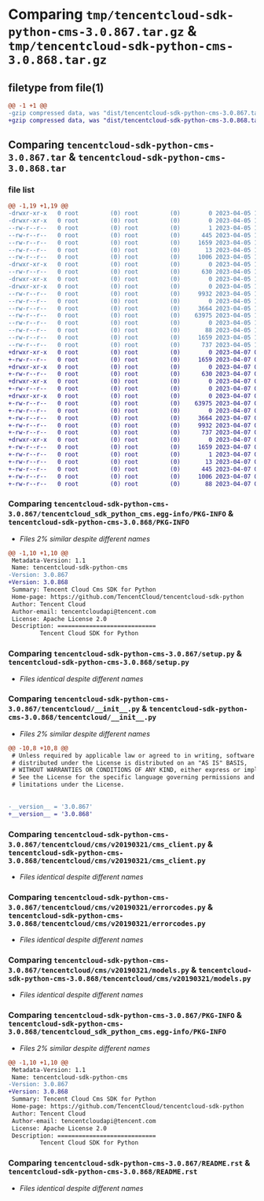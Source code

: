 # Comparing `tmp/tencentcloud-sdk-python-cms-3.0.867.tar.gz` & `tmp/tencentcloud-sdk-python-cms-3.0.868.tar.gz`

## filetype from file(1)

```diff
@@ -1 +1 @@
-gzip compressed data, was "dist/tencentcloud-sdk-python-cms-3.0.867.tar", last modified: Wed Apr  5 16:26:21 2023, max compression
+gzip compressed data, was "dist/tencentcloud-sdk-python-cms-3.0.868.tar", last modified: Fri Apr  7 00:25:22 2023, max compression
```

## Comparing `tencentcloud-sdk-python-cms-3.0.867.tar` & `tencentcloud-sdk-python-cms-3.0.868.tar`

### file list

```diff
@@ -1,19 +1,19 @@
-drwxr-xr-x   0 root         (0) root         (0)        0 2023-04-05 16:26:21.000000 tencentcloud-sdk-python-cms-3.0.867/
-drwxr-xr-x   0 root         (0) root         (0)        0 2023-04-05 16:26:21.000000 tencentcloud-sdk-python-cms-3.0.867/tencentcloud_sdk_python_cms.egg-info/
--rw-r--r--   0 root         (0) root         (0)        1 2023-04-05 16:26:21.000000 tencentcloud-sdk-python-cms-3.0.867/tencentcloud_sdk_python_cms.egg-info/dependency_links.txt
--rw-r--r--   0 root         (0) root         (0)      445 2023-04-05 16:26:21.000000 tencentcloud-sdk-python-cms-3.0.867/tencentcloud_sdk_python_cms.egg-info/SOURCES.txt
--rw-r--r--   0 root         (0) root         (0)     1659 2023-04-05 16:26:21.000000 tencentcloud-sdk-python-cms-3.0.867/tencentcloud_sdk_python_cms.egg-info/PKG-INFO
--rw-r--r--   0 root         (0) root         (0)       13 2023-04-05 16:26:21.000000 tencentcloud-sdk-python-cms-3.0.867/tencentcloud_sdk_python_cms.egg-info/top_level.txt
--rw-r--r--   0 root         (0) root         (0)     1006 2023-04-05 16:26:21.000000 tencentcloud-sdk-python-cms-3.0.867/setup.py
-drwxr-xr-x   0 root         (0) root         (0)        0 2023-04-05 16:26:21.000000 tencentcloud-sdk-python-cms-3.0.867/tencentcloud/
--rw-r--r--   0 root         (0) root         (0)      630 2023-04-05 16:26:21.000000 tencentcloud-sdk-python-cms-3.0.867/tencentcloud/__init__.py
-drwxr-xr-x   0 root         (0) root         (0)        0 2023-04-05 16:26:21.000000 tencentcloud-sdk-python-cms-3.0.867/tencentcloud/cms/
-drwxr-xr-x   0 root         (0) root         (0)        0 2023-04-05 16:26:21.000000 tencentcloud-sdk-python-cms-3.0.867/tencentcloud/cms/v20190321/
--rw-r--r--   0 root         (0) root         (0)     9932 2023-04-05 16:26:21.000000 tencentcloud-sdk-python-cms-3.0.867/tencentcloud/cms/v20190321/cms_client.py
--rw-r--r--   0 root         (0) root         (0)        0 2023-04-05 16:26:21.000000 tencentcloud-sdk-python-cms-3.0.867/tencentcloud/cms/v20190321/__init__.py
--rw-r--r--   0 root         (0) root         (0)     3664 2023-04-05 16:26:21.000000 tencentcloud-sdk-python-cms-3.0.867/tencentcloud/cms/v20190321/errorcodes.py
--rw-r--r--   0 root         (0) root         (0)    63975 2023-04-05 16:26:21.000000 tencentcloud-sdk-python-cms-3.0.867/tencentcloud/cms/v20190321/models.py
--rw-r--r--   0 root         (0) root         (0)        0 2023-04-05 16:26:21.000000 tencentcloud-sdk-python-cms-3.0.867/tencentcloud/cms/__init__.py
--rw-r--r--   0 root         (0) root         (0)       88 2023-04-05 16:26:21.000000 tencentcloud-sdk-python-cms-3.0.867/setup.cfg
--rw-r--r--   0 root         (0) root         (0)     1659 2023-04-05 16:26:21.000000 tencentcloud-sdk-python-cms-3.0.867/PKG-INFO
--rw-r--r--   0 root         (0) root         (0)      737 2023-04-05 16:26:21.000000 tencentcloud-sdk-python-cms-3.0.867/README.rst
+drwxr-xr-x   0 root         (0) root         (0)        0 2023-04-07 00:25:22.000000 tencentcloud-sdk-python-cms-3.0.868/
+-rw-r--r--   0 root         (0) root         (0)     1659 2023-04-07 00:25:22.000000 tencentcloud-sdk-python-cms-3.0.868/PKG-INFO
+drwxr-xr-x   0 root         (0) root         (0)        0 2023-04-07 00:25:22.000000 tencentcloud-sdk-python-cms-3.0.868/tencentcloud/
+-rw-r--r--   0 root         (0) root         (0)      630 2023-04-07 00:25:22.000000 tencentcloud-sdk-python-cms-3.0.868/tencentcloud/__init__.py
+drwxr-xr-x   0 root         (0) root         (0)        0 2023-04-07 00:25:22.000000 tencentcloud-sdk-python-cms-3.0.868/tencentcloud/cms/
+-rw-r--r--   0 root         (0) root         (0)        0 2023-04-07 00:25:22.000000 tencentcloud-sdk-python-cms-3.0.868/tencentcloud/cms/__init__.py
+drwxr-xr-x   0 root         (0) root         (0)        0 2023-04-07 00:25:22.000000 tencentcloud-sdk-python-cms-3.0.868/tencentcloud/cms/v20190321/
+-rw-r--r--   0 root         (0) root         (0)    63975 2023-04-07 00:25:22.000000 tencentcloud-sdk-python-cms-3.0.868/tencentcloud/cms/v20190321/models.py
+-rw-r--r--   0 root         (0) root         (0)        0 2023-04-07 00:25:22.000000 tencentcloud-sdk-python-cms-3.0.868/tencentcloud/cms/v20190321/__init__.py
+-rw-r--r--   0 root         (0) root         (0)     3664 2023-04-07 00:25:22.000000 tencentcloud-sdk-python-cms-3.0.868/tencentcloud/cms/v20190321/errorcodes.py
+-rw-r--r--   0 root         (0) root         (0)     9932 2023-04-07 00:25:22.000000 tencentcloud-sdk-python-cms-3.0.868/tencentcloud/cms/v20190321/cms_client.py
+-rw-r--r--   0 root         (0) root         (0)      737 2023-04-07 00:25:22.000000 tencentcloud-sdk-python-cms-3.0.868/README.rst
+drwxr-xr-x   0 root         (0) root         (0)        0 2023-04-07 00:25:22.000000 tencentcloud-sdk-python-cms-3.0.868/tencentcloud_sdk_python_cms.egg-info/
+-rw-r--r--   0 root         (0) root         (0)     1659 2023-04-07 00:25:22.000000 tencentcloud-sdk-python-cms-3.0.868/tencentcloud_sdk_python_cms.egg-info/PKG-INFO
+-rw-r--r--   0 root         (0) root         (0)        1 2023-04-07 00:25:22.000000 tencentcloud-sdk-python-cms-3.0.868/tencentcloud_sdk_python_cms.egg-info/dependency_links.txt
+-rw-r--r--   0 root         (0) root         (0)       13 2023-04-07 00:25:22.000000 tencentcloud-sdk-python-cms-3.0.868/tencentcloud_sdk_python_cms.egg-info/top_level.txt
+-rw-r--r--   0 root         (0) root         (0)      445 2023-04-07 00:25:22.000000 tencentcloud-sdk-python-cms-3.0.868/tencentcloud_sdk_python_cms.egg-info/SOURCES.txt
+-rw-r--r--   0 root         (0) root         (0)     1006 2023-04-07 00:25:22.000000 tencentcloud-sdk-python-cms-3.0.868/setup.py
+-rw-r--r--   0 root         (0) root         (0)       88 2023-04-07 00:25:22.000000 tencentcloud-sdk-python-cms-3.0.868/setup.cfg
```

### Comparing `tencentcloud-sdk-python-cms-3.0.867/tencentcloud_sdk_python_cms.egg-info/PKG-INFO` & `tencentcloud-sdk-python-cms-3.0.868/PKG-INFO`

 * *Files 2% similar despite different names*

```diff
@@ -1,10 +1,10 @@
 Metadata-Version: 1.1
 Name: tencentcloud-sdk-python-cms
-Version: 3.0.867
+Version: 3.0.868
 Summary: Tencent Cloud Cms SDK for Python
 Home-page: https://github.com/TencentCloud/tencentcloud-sdk-python
 Author: Tencent Cloud
 Author-email: tencentcloudapi@tencent.com
 License: Apache License 2.0
 Description: ============================
         Tencent Cloud SDK for Python
```

### Comparing `tencentcloud-sdk-python-cms-3.0.867/setup.py` & `tencentcloud-sdk-python-cms-3.0.868/setup.py`

 * *Files identical despite different names*

### Comparing `tencentcloud-sdk-python-cms-3.0.867/tencentcloud/__init__.py` & `tencentcloud-sdk-python-cms-3.0.868/tencentcloud/__init__.py`

 * *Files 2% similar despite different names*

```diff
@@ -10,8 +10,8 @@
 # Unless required by applicable law or agreed to in writing, software
 # distributed under the License is distributed on an "AS IS" BASIS,
 # WITHOUT WARRANTIES OR CONDITIONS OF ANY KIND, either express or implied.
 # See the License for the specific language governing permissions and
 # limitations under the License.
 
 
-__version__ = '3.0.867'
+__version__ = '3.0.868'
```

### Comparing `tencentcloud-sdk-python-cms-3.0.867/tencentcloud/cms/v20190321/cms_client.py` & `tencentcloud-sdk-python-cms-3.0.868/tencentcloud/cms/v20190321/cms_client.py`

 * *Files identical despite different names*

### Comparing `tencentcloud-sdk-python-cms-3.0.867/tencentcloud/cms/v20190321/errorcodes.py` & `tencentcloud-sdk-python-cms-3.0.868/tencentcloud/cms/v20190321/errorcodes.py`

 * *Files identical despite different names*

### Comparing `tencentcloud-sdk-python-cms-3.0.867/tencentcloud/cms/v20190321/models.py` & `tencentcloud-sdk-python-cms-3.0.868/tencentcloud/cms/v20190321/models.py`

 * *Files identical despite different names*

### Comparing `tencentcloud-sdk-python-cms-3.0.867/PKG-INFO` & `tencentcloud-sdk-python-cms-3.0.868/tencentcloud_sdk_python_cms.egg-info/PKG-INFO`

 * *Files 2% similar despite different names*

```diff
@@ -1,10 +1,10 @@
 Metadata-Version: 1.1
 Name: tencentcloud-sdk-python-cms
-Version: 3.0.867
+Version: 3.0.868
 Summary: Tencent Cloud Cms SDK for Python
 Home-page: https://github.com/TencentCloud/tencentcloud-sdk-python
 Author: Tencent Cloud
 Author-email: tencentcloudapi@tencent.com
 License: Apache License 2.0
 Description: ============================
         Tencent Cloud SDK for Python
```

### Comparing `tencentcloud-sdk-python-cms-3.0.867/README.rst` & `tencentcloud-sdk-python-cms-3.0.868/README.rst`

 * *Files identical despite different names*

